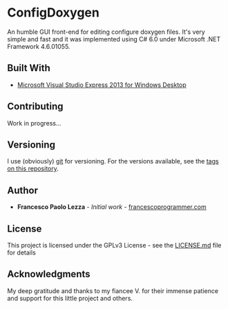 # ConfigDoxygen

An humble GUI front-end for editing configure doxygen files. It's very simple and fast and it was implemented using C# 6.0 under Microsoft .NET Framework 4.6.01055.

## Built With

* [Microsoft Visual Studio Express 2013 for Windows Desktop](https://visualstudio.microsoft.com/vs/older-downloads/)


## Contributing

Work in progress...

## Versioning

I use (obviously) [git](https://git-scm.com/) for versioning. For the versions available, see the [tags on this repository](https://git-scm.com/downloads). 

## Author

* **Francesco Paolo Lezza** - *Initial work* - [francescoprogrammer.com](https://francescoprogrammer.com/)


## License

This project is licensed under the GPLv3 License - see the [LICENSE.md](LICENSE.md) file for details

## Acknowledgments

My deep gratitude and thanks to my fiancee V. for their immense patience and support for this little project and others.